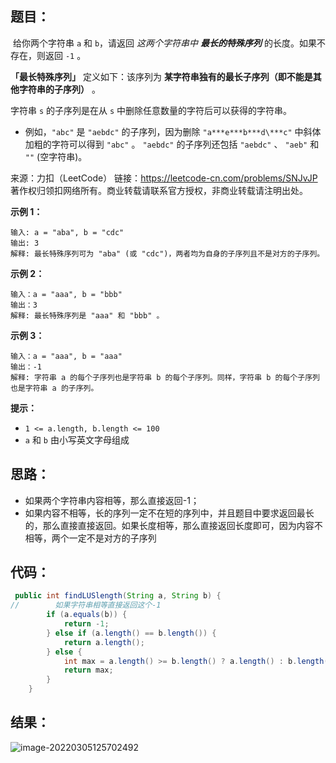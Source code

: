 ## 题目：

​	给你两个字符串 `a` 和 `b`，请返回 *这两个字符串中 **最长的特殊序列*** 的长度。如果不存在，则返回 `-1` 。

**「最长特殊序列」** 定义如下：该序列为 **某字符串独有的最长子序列（即不能是其他字符串的子序列）** 。

字符串 `s` 的子序列是在从 `s` 中删除任意数量的字符后可以获得的字符串。

- 例如，`"abc"` 是 `"aebdc"` 的子序列，因为删除 `"a***e***b***d\***c"` 中斜体加粗的字符可以得到 `"abc"` 。 `"aebdc"` 的子序列还包括 `"aebdc"` 、 `"aeb"` 和 `""` (空字符串)。



来源：力扣（LeetCode） 链接：https://leetcode-cn.com/problems/SNJvJP 著作权归领扣网络所有。商业转载请联系官方授权，非商业转载请注明出处。

<!--more-->

**示例 1：**

```
输入: a = "aba", b = "cdc"
输出: 3
解释: 最长特殊序列可为 "aba" (或 "cdc")，两者均为自身的子序列且不是对方的子序列。
```

**示例 2：**

```
输入：a = "aaa", b = "bbb"
输出：3
解释: 最长特殊序列是 "aaa" 和 "bbb" 。
```

**示例 3：**

```
输入：a = "aaa", b = "aaa"
输出：-1
解释: 字符串 a 的每个子序列也是字符串 b 的每个子序列。同样，字符串 b 的每个子序列也是字符串 a 的子序列。
```

**提示：**

- `1 <= a.length, b.length <= 100`
- `a` 和 `b` 由小写英文字母组成

## 思路：

- 如果两个字符串内容相等，那么直接返回-1；
- 如果内容不相等，长的序列一定不在短的序列中，并且题目中要求返回最长的，那么直接直接返回。如果长度相等，那么直接返回长度即可，因为内容不相等，两个一定不是对方的子序列

## 代码：

```java
 public int findLUSlength(String a, String b) {
//        如果字符串相等直接返回这个-1
        if (a.equals(b)) {
            return -1;
        } else if (a.length() == b.length()) {
            return a.length();
        } else {
            int max = a.length() >= b.length() ? a.length() : b.length();
            return max;
        }
    }
```

## 结果：

![image-20220305125702492](https://gitee.com/misteryliu/typora/raw/master/image/image-20220305125702492.png)